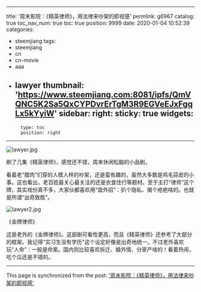 
---
title: '周末影院：《精英律师》，用法律来吵架的即视感'
permlink: g6967
catalog: true
toc_nav_num: true
toc: true
position: 9999
date: 2020-01-04 10:52:39
categories:
- steemjiang
tags:
- steemjiang
- cn
- cn-movie
- aaa
- lawyer
thumbnail: 'https://www.steemjiang.com:8081/ipfs/QmVQNC5K2Sa5QxCYPDvrErTgM3R9EGVeEJxFgqLx5kYyiW'
sidebar:
    right:
        sticky: true
widgets:
    -
        type: toc
        position: right
---


![lawyer.jpg](https://www.steemjiang.com:8081/ipfs/QmVQNC5K2Sa5QxCYPDvrErTgM3R9EGVeEJxFgqLx5kYyiW)

刷了几集《精英律师》，感觉还不错，周末休闲松脑的小品剧。

看着老“腊肉”们穿的人模人样的吵架，还是蛮有趣的，虽然大多数是鸡毛蒜皮的小事。这也看出，老百姓最关心最关注的还是衣食住行等题材。至于主打“律师”这个牌，其实戏份真不多，大家伙都喜欢用“盘外招”：扒个隐私、揭个疮疤啥的。也就是所谓“出奇致胜”。

![lawyer2.jpg](https://www.steemjiang.com:8081/ipfs/QmU7TuqZZaVLUbQM8YtajAmLm5hrHUPiZGEip8i49sKPtf)

《金牌律师》

这是老外的《金牌律师》。这部剧可看性更高，而且《精英律师》还参考了大部分的框架。我记得"实习生没有学历"这个设定好像是出奇地统一。不过老外喜欢玩“人命”：一般是命案。国内则比较喜欢拆迁、婚外情、分家产啥的！看着热闹，吃个瓜还是不错的。



- - -

This page is synchronized from the post: ['周末影院：《精英律师》，用法律来吵架的即视感'](https://steemit.com/@lemooljiang/g6967)
